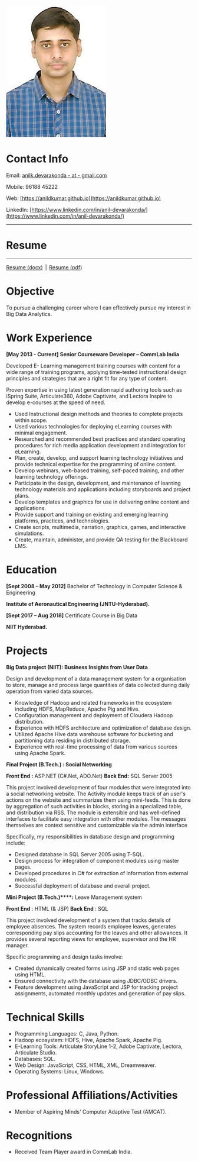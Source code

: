 ﻿![](anil.jpg  "Anil Kumar")

# Contact Info

Email: [anilk.devarakonda - at - gmail.com](mailto:anilk.devarakonda-at-gmail.com)

Mobile: 96188 45222 

Web: [https://anildkumar.github.io](https://anildkumar.github.io)

LinkedIn: [https://www.linkedin.com/in/anil-devarakonda/](https://www.linkedin.com/in/anil-devarakonda/)

***
# Resume

***
[Resume (docx)](./Anil_Kumar_Resume.docx) || [Resume (pdf)](./Anil_Kumar_Resume.pdf)

# Objective

To pursue a challenging career where I can effectively pursue my interest in Big Data Analytics.

# Work Experience

**[May 2013 - Current]**  **Senior Courseware Developer – CommLab India**

Developed E- Learning management training courses with content for a wide range of training programs, applying time-tested instructional design principles and strategies that are a right fit for any type of content.

Proven expertise in using latest generation rapid authoring tools such as iSpring Suite, Articulate360, Adobe Captivate, and Lectora Inspire to develop e-courses at the speed of need.

- Used Instructional design methods and theories to complete projects within scope.
- Used various technologies for deploying eLearning courses with minimal engagement.
- Researched and recommended best practices and standard operating procedures for rich media application development and integration for eLearning.
- Plan, create, develop, and support learning technology initiatives and provide technical expertise for the programming of online content.
- Develop webinars, web-based training, self-paced training, and other learning technology offerings.
- Participate in the design, development, and maintenance of learning technology materials and applications including storyboards and project plans.
- Develop templates and graphics for use in delivering online content and applications.
- Provide support and training on existing and emerging learning platforms, practices, and technologies.
- Create scripts, multimedia, narration, graphics, games, and interactive simulations.
- Create, maintain, administer, and provide QA testing for the Blackboard LMS.

# Education

**[Sept 2008 – May 2012]**                Bachelor of Technology in Computer Science &amp; Engineering

**Institute of Aeronautical Engineering (JNTU-Hyderabad).**

**[Sept 2017 – Aug 2018]**                Certificate Course in Big Data 

**NIIT Hyderabad.**


# Projects

**Big Data project (NIIT): Business Insights from User Data**

Design and development of a data management system for a organisation to store, manage and process large quantities of data collected during daily operation from varied data sources.

- Knowledge of Hadoop and related frameworks in the ecosystem including HDFS, MapReduce, Apache Pig and Hive.
- Configuration management and deployment of Cloudera Hadoop distribution.
- Experience with HDFS architecture and optimization of database design.
- Utilized Apache Hive data warehouse software for bucketing and partitioning data residing in distributed storage.
- Experience with real-time processing of data from various sources using Apache Spark.

**Final Project (B.Tech.) : Social Networking**

**Front End :** ASP.NET (C#.Net, ADO.Net)         **Back End:** SQL Server 2005

This project involved development of four modules that were integrated into a social networking website. The Activity module keeps track of an user&#39;s actions on the website and summarizes them using mini-feeds. This is done by aggregation of such activities in blocks, storing in a specialized table, and distribution via RSS. The module is extensible and has well-defined interfaces to facilitate easy integration with other modules. The messages themselves are context sensitive and customizable via the admin interface

Specifically, my responsibilities in database design and programming include:

- Designed database in SQL Server 2005 using T-SQL.
- Design process for integration of component modules using master pages.
- Developed procedures in C# for extraction of information from external modules.
- Successful deployment of database and overall project.

**Mini Project (B.Tech.)****:** Leave Management system

**Front End** : HTML (&amp; JSP)         **Back End**  : SQL

This project involved development of a system that tracks details of employee absences. The system records  employee leaves, generates corresponding  pay slips accounting for the leaves and other allowances.  It provides several reporting views for employee, supervisor and the HR manager.

Specific programming and design tasks involve:

- Created dynamically created forms using JSP and static web pages using HTML.
- Ensured connectivity with the database using JDBC/ODBC drivers.
- Feature development using JavaScript and JSP for tracking project assignments, automated monthly updates and generation of pay slips.

# Technical Skills

- Programming Languages:  C, Java, Python.
- Hadoop ecosystem: HDFS, Hive, Apache Spark, Apache Pig.	
- E-Learning Tools: Articulate StoryLine 1-2, Adobe Captivate, Lectora, Articulate Studio.
- Databases: SQL.
- Web Design: JavaScript, CSS, HTML, XML, Dreamweaver.
- Operating Systems: Linux, Windows.

# Professional Affiliations/Activities

- Member of Aspiring Minds&#39; Computer Adaptive Test (AMCAT).

# Recognitions

- Received Team Player award in CommLab India.
